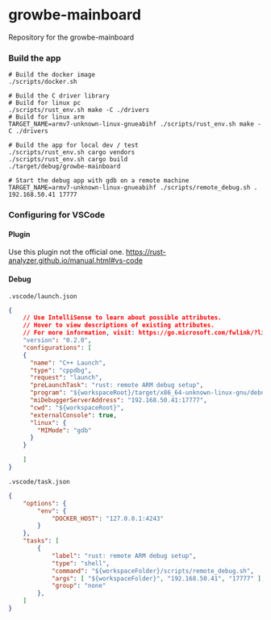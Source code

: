 
# growbe-mainboard

Repository for the growbe-mainboard

### Build the app

```
# Build the docker image
./scripts/docker.sh

# Build the C driver library
# Build for linux pc
./scripts/rust_env.sh make -C ./drivers
# Build for linux arm
TARGET_NAME=armv7-unknown-linux-gnueabihf ./scripts/rust_env.sh make -C ./drivers

# Build the app for local dev / test
./scripts/rust_env.sh cargo vendors
./scripts/rust_env.sh cargo build 
./target/debug/growbe-mainboard

# Start the debug app with gdb on a remote machine
TARGET_NAME=armv7-unknown-linux-gnueabihf ./scripts/remote_debug.sh . 192.168.50.41 17777
```

### Configuring for VSCode

#### Plugin 

Use this plugin not the official one. https://rust-analyzer.github.io/manual.html#vs-code

#### Debug

`.vscode/launch.json`
```json
{
	// Use IntelliSense to learn about possible attributes.
	// Hover to view descriptions of existing attributes.
	// For more information, visit: https://go.microsoft.com/fwlink/?linkid=830387
	"version": "0.2.0",
	"configurations": [
  	{
      "name": "C++ Launch",
      "type": "cppdbg",
      "request": "launch",
	  "preLaunchTask": "rust: remote ARM debug setup",
      "program": "${workspaceRoot}/target/x86_64-unknown-linux-gnu/debug/growbe-mainboard",
      "miDebuggerServerAddress": "192.168.50.41:17777",
      "cwd": "${workspaceRoot}",
      "externalConsole": true,
      "linux": {
        "MIMode": "gdb"
      }
    }

	]
}
```

`.vscode/task.json`
```json
{
	"options": {
		"env": {
			"DOCKER_HOST": "127.0.0.1:4243"
		}
	},
    "tasks": [
        {
            "label": "rust: remote ARM debug setup",
            "type": "shell",
            "command": "${workspaceFolder}/scripts/remote_debug.sh",
            "args": [ "${workspaceFolder}", "192.168.50.41", "17777" ],
            "group": "none"
        },
    ]
}
```